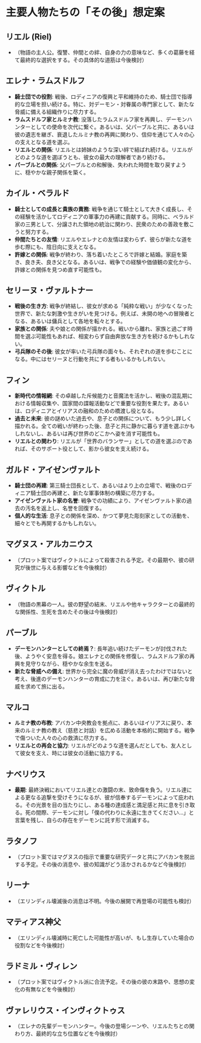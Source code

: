 # **主要人物たちの「その後」想定案**

## **リエル (Riel)**

* （物語の主人公。復讐、仲間との絆、自身の力の意味など、多くの葛藤を経て最終的な選択をする。その具体的な道筋は今後検討）

## **エレナ・ラムスドルフ**

* **騎士団での役割**: 戦後、ロディニアの復興と平和維持のため、騎士団で指導的な立場を担い続ける。特に、対デーモン・対眷属の専門家として、新たな脅威に備える組織作りに尽力する。  
* **ラムスドルフ家とルミナ教**: 没落したラムスドルフ家を再興し、デーモンハンターとしての使命を次代に繋ぐ。あるいは、父パーブルと共に、あるいは彼の遺志を継ぎ、衰退したルミナ教の再興に関わり、信仰を通じて人々の心の支えとなる道を選ぶ。  
* **リエルとの関係**: リエルとは姉妹のような深い絆で結ばれ続ける。リエルがどのような道を選ぼうとも、彼女の最大の理解者であり続ける。  
* **パーブルとの関係**: 父パーブルとの和解後、失われた時間を取り戻すように、穏やかな親子関係を築く。

## **カイル・ベラルド**

* **騎士としての成長と貴族の責務**: 戦争を通じて騎士として大きく成長し、その経験を活かしてロディニアの軍事力の再建に貢献する。同時に、ベラルド家の三男として、分譲された領地の統治に関わり、民衆のための善政を敷こうと努力する。  
* **仲間たちとの友情**: リエルやエレナとの友情は変わらず、彼らが新たな道を歩む際にも、陰日向に支えとなる。  
* **許嫁との関係**: 戦争が終わり、落ち着いたところで許嫁と結婚。家庭を築き、良き夫、良き父となる。あるいは、戦争での経験や価値観の変化から、許嫁との関係を見つめ直す可能性も。

## **セリーヌ・ヴァルトナー**

* **戦後の生き方**: 戦争が終結し、彼女が求める「純粋な戦い」が少なくなった世界で、新たな刺激や生きがいを見つける。例えば、未開の地への冒険者となる、あるいは傭兵として各地を転々とする。  
* **家族との関係**: 夫や娘との関係が描かれる。戦いから離れ、家族と過ごす時間を選ぶ可能性もあれば、相変わらず自由奔放な生き方を続けるかもしれない。  
* **弓兵隊のその後**: 彼女が率いた弓兵隊の面々も、それぞれの道を歩むことになる。中にはセリーヌと行動を共にする者もいるかもしれない。

## **フィン**

* **新時代の情報網**: その卓越した斥候能力と音魔法を活かし、戦後の混乱期における情報収集や、国家間の諜報活動などで重要な役割を果たす。あるいは、ロディニアとイリアスの融和のための橋渡し役となる。  
* **過去と未来**: 彼の謎めいた過去や、息子との関係について、もう少し詳しく描かれる。全ての戦いが終わった後、息子と共に静かに暮らす道を選ぶかもしれないし、あるいは再び世界のどこかへ姿を消す可能性も。  
* **リエルとの関わり**: リエルが「世界のバランサー」としての道を選ぶのであれば、そのサポート役として、影から彼女を支え続ける。

## **ガルド・アイゼンヴァルト**

* **騎士団の再建**: 第三騎士団長として、あるいはより上の立場で、戦後のロディニア騎士団の再建と、新たな軍事体制の構築に尽力する。  
* **アイゼンヴァルト家の名誉**: 戦争での功績により、アイゼンヴァルト家の過去の汚名を返上し、名誉を回復する。  
* **個人的な生活**: 息子との関係を深め、かつて夢見た彫刻家としての活動を、細々とでも再開するかもしれない。

## **マグヌス・アルカニウス**

* （プロット案ではヴィクトルによって殺害される予定。その最期や、彼の研究が後世に与える影響などを今後検討）

## **ヴィクトル**

* （物語の黒幕の一人。彼の野望の結末、リエルや他キャラクターとの最終的な関係性、生死を含めたその後は今後検討）

## **パーブル**

* **デーモンハンターとしての終焉？**: 長年追い続けたデーモンが討伐された後、ようやく安息を得る。娘エレナとの関係を修復し、ラムスドルフ家の再興を見守りながら、穏やかな余生を送る。  
* **新たな脅威への備え**: 世界から完全に魔の脅威が消え去ったわけではないと考え、後進のデーモンハンターの育成に力を注ぐ。あるいは、再び新たな脅威を求めて旅に出る。

## **マルコ**

* **ルミナ教の布教**: アバカン中央教会を拠点に、あるいはイリアスに戻り、本来のルミナ教の教え（慈悲と対話）を広める活動を本格的に開始する。戦争で傷ついた人々の心の救済に尽力する。  
* **リエルとの再会と協力**: リエルがどのような道を選んだとしても、友人として彼女を支え、時には彼女の活動に協力する。

## **ナベリウス**

* **最期**: 最終決戦においてリエル達との激闘の末、致命傷を負う。リエル達による更なる追撃を受けそうになるが、彼が信奉するデーモンによって庇われる。その光景を目の当たりにし、ある種の達成感と満足感と共に息を引き取る。死の間際、デーモンに対し「僕の代わりに永遠に生きてください…」と言葉を残し、自らの存在をデーモンに託す形で消滅する。

## **ラタノフ**

* （プロット案ではマグヌスの指示で重要な研究データと共にアバカンを脱出する予定。その後の消息や、彼の知識がどう活かされるかなど今後検討）

## **リーナ**

* （エリンディル壊滅後の消息は不明。今後の展開で再登場の可能性も検討）

## **マティアス神父**

* （エリンディル壊滅時に死亡した可能性が高いが、もし生存していた場合の役割などを今後検討）

## **ラドミル・ヴィレン**

* （プロット案ではヴィクトル派に合流予定。その後の彼の末路や、思想の変化の有無などを今後検討）

## **ヴァレリウス・インヴィクトゥス**

* （エレナの先輩デーモンハンター。今後の登場シーンや、リエルたちとの関わり方、最終的な立ち位置などを今後検討）